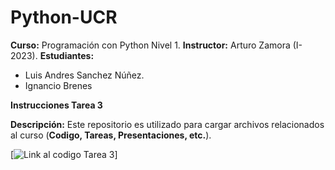 # Python-UCR
**Curso:** Programación con Python Nivel 1.
**Instructor:** Arturo Zamora (I-2023).
**Estudiantes:** 
- Luis Andres Sanchez Núñez.
- Ignancio Brenes

**Instrucciones Tarea 3**

**Descripción:** Este repositorio es utilizado para cargar archivos relacionados al curso (**Codigo, Tareas, Presentaciones, etc.**).


[![Link al codigo Tarea 3](https://github.com/SpaceParrot21/Python-UCR/tree/main/Tareas/Tarea_2)]